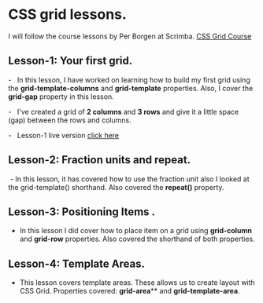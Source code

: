 # CSS grid lessons.

I will follow the course lessons by Per Borgen at Scrimba. [CSS Grid Course](https://scrimba.com/g/gR8PTE)

## **Lesson-1: Your first grid**.

-   In this lesson, I have worked on learning how to build my first grid using the **grid-template-columns** and **grid-template** properties. Also, I cover the **grid-gap** property in this lesson.

-   I've created a grid of **2 columns** and **3 rows** and give it a little space (gap) between the rows and columns.

-   Lesson-1 live version [click here](https://heero83.github.io/grids/grids-lesson-1/index.html)
   
## **Lesson-2: Fraction units and repeat**.

 -  In this lesson, it has covered how to use the fraction unit also I looked at the grid-template() shorthand.
  Also covered the **repeat()** property.

## **Lesson-3: Positioning Items** .

-   In this lesson I did cover how to place item on a grid using **grid-column** and **grid-row** properties. Also covered the shorthand of both properties.

## **Lesson-4: Template Areas**.

- This lesson covers template areas. These allows us to create layout with CSS Grid. Properties covered: **grid-area**** and **grid-template-area**.
